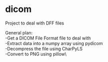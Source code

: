 # dicom
Project to deal with DFF files

General plan:\
-Get a DICOM File Format file to deal with\
-Extract data into a numpy array using pydicom\
-Decompress the file using CharPyLS\
-Convert to PNG using pillow\
